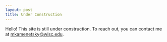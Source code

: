 ```yaml
---
layout: post
title: Under Construction
---
```

Hello! This site is still under construction. To reach out, you can contact me at [mkamenetsky@wisc.edu](mailto:mkamenetsky@wisc.edu).

